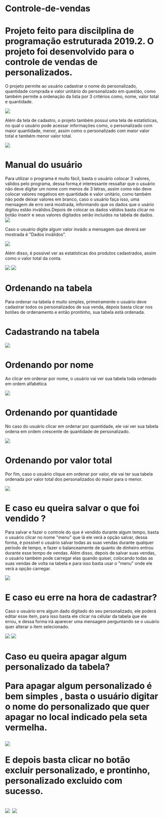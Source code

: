 # Controle-de-vendas
<h1> Projeto feito para discilplina de programação estruturada 2019.2. O projeto foi desenvolvido para o controle de vendas de personalizados.</h1>
<p> O projeto permite ao usuário cadastrar o nome do personalizado, quantidade comprada e valor unitário do personalizado em questão, como também permite a ordenação da lista por 3 critérios como, nome, valor total e quantidade.</p>
<img src="imagem1.png"/>
<p> Além da tela de cadastro, o projeto também possui uma tela de estatísticas, no qual o usuário pode acessar informações como, o personalizado com maior quantidade, menor, assim como o personalizado com maior valor total e também menor valor total.</p> 
<img src="imagem2.png"/>
<h1> Manual do usuário</h1>
<p> Para utilizar o programa é muito fácil, basta o usuário colocar 3 valores, válidos pelo programa, dessa forma,é interessante ressaltar que o usuário não deve digitar um nome com menos de 3 letras, assim como não deve colocar valores negativos em quantidade e valor unitário, como também não pode deixar valores em branco, caso o usuário faça isso, uma mensagem de erro será mostrada, informando que os dados que o usário digitou estão inválidos.Depois de colocar os dados válidos basta clicar no botão inserir e seus valores digitados serão incluidos na tabela de dados.
<img src="imagem0.png"/>
<p> Caso o usuário  digite algum valor invádo a mensagem que deverá ser mostrada é "Dados inválidos". </p>
<img src="imagem.png"/>
<p> Além disso, é possível ver as estatísticas dos produtos cadastrados, assim como o valor total da conta.</p>
<img src="imagem4.png"/>
<img src="imagem9.png"/>
<h1> Ordenando na tabela </h1>
<p> Para ordenar na tabela é muito simples, primeiramente o usuário deve cadastrar todos os personalizados de sua venda, depois basta clicar nos botões de ordenamento e então prontinho, sua tabela está ordenada.</p>
<h1> Cadastrando na tabela</h1>
<img src="ordenar.png"/>
<h1> Ordenando por nome </h1>
<p> Ao clicar em ordenar por nome, o usuário vai ver sua tabela toda ordenado em ordem alfabética</p>
<img src="ordenar1.png"/>
<h1> Ordenando por quantidade</h1>
<p> No caso do usuário clicar em ordenar por quantidade, ele vai ver sua tabela ordena em ordem crescente de quantidade de personalizado.</p>
<img src="ordenar2.png"/>
<h1> Ordenando por valor total</h1>
<p> Por fim, caso o usuário clique em ordenar por valor, ele vai ter sua tabela ordenada por valor total dos personalizados do maior para o menor. </p>
<img src="ordenar3.png"/>
<h1> E caso eu queira salvar o que foi vendido ? </h1>
<p> Para salvar e fazer o controle do que é vendido durante algum tempo, basta o usuário clicar no nome "menu" que lá ele verá a opção salvar, dessa forma, é possível o usuário salvar todas as suas vendas durante qualquer período de tempo, e fazer o balanceamente de quanto de dinheiro entrou durante esse tempo de vendas. Além disso, depois de salvar suas vendas, o usuário também pode carregar elas quando quiser, colocando todas as suas vendas de volta na tabela e para isso basta usar o "menu" onde ele verá a opção carregar. </p>
<img src="imagem6.png"/>
<h1> E caso eu erre na hora de cadastrar? </h1>
<p> Caso o usuário erre algum dado digitado do seu personalizado, ele poderá editar esse item, para isso basta ele clicar na célular da tabela que ele errou, e dessa forma irá aparecer uma mensagem perguntando se o usuário quer alterar o item selecionado.</p>
<img src="editar.png"/>
<img src="imagem5.png"/>
<h1> Caso eu queira apagar algum personalizado da tabela?
<p> Para apagar algum personalizado é bem simples , basta o usuário digitar o nome do personalizado que quer apagar no local indicado pela seta vermelha.<p/>
<img src="excluir.png"/> 
<p> E depois basta clicar no botão excluir personalizado, e prontinho, personalizado excluido com sucesso.</p>
<img src="imagem7.png"/>
<img src="imagem8.png"/>





